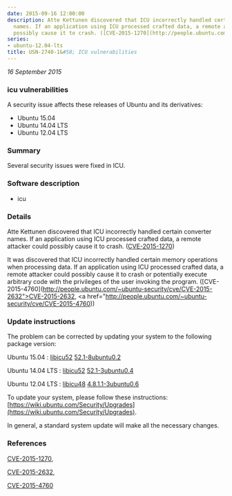 ```yaml
---
date: 2015-09-16 12:00:00
description: Atte Kettunen discovered that ICU incorrectly handled certain converter
  names. If an application using ICU processed crafted data, a remote attacker could
  possibly cause it to crash. ([CVE-2015-1270](http://people.ubuntu.com/~ubuntu-security/cve/CVE-2015-1270))
series:
- ubuntu-12.04-lts
title: USN-2740-1&#58; ICU vulnerabilities
---
```


*16 September 2015*

### icu vulnerabilities

A security issue affects these releases of Ubuntu and its derivatives:

* Ubuntu 15.04
* Ubuntu 14.04 LTS
* Ubuntu 12.04 LTS

### Summary

Several security issues were fixed in ICU. 

### Software description

* icu 

### Details

Atte Kettunen discovered that ICU incorrectly handled certain converter names. If an application using ICU processed crafted data, a remote attacker could possibly cause it to crash. ([CVE-2015-1270](http://people.ubuntu.com/~ubuntu-security/cve/CVE-2015-1270))

It was discovered that ICU incorrectly handled certain memory operations when processing data. If an application using ICU processed crafted data, a remote attacker could possibly cause it to crash or potentially execute arbitrary code with the privileges of the user invoking the program. ([CVE-2015-4760](http://people.ubuntu.com/~ubuntu-security/cve/CVE-2015-2632">CVE-2015-2632</a>, <a href="http://people.ubuntu.com/~ubuntu-security/cve/CVE-2015-4760)) 

### Update instructions

The problem can be corrected by updating your system to the following package version:

Ubuntu 15.04
 : [libicu52](https://launchpad.net/ubuntu/+source/icu) <span> [52.1-8ubuntu0.2](https://launchpad.net/ubuntu/+source/icu/52.1-8ubuntu0.2) </span> 

Ubuntu 14.04 LTS
 : [libicu52](https://launchpad.net/ubuntu/+source/icu) <span> [52.1-3ubuntu0.4](https://launchpad.net/ubuntu/+source/icu/52.1-3ubuntu0.4) </span> 

Ubuntu 12.04 LTS
 : [libicu48](https://launchpad.net/ubuntu/+source/icu) <span> [4.8.1.1-3ubuntu0.6](https://launchpad.net/ubuntu/+source/icu/4.8.1.1-3ubuntu0.6) </span> 

To update your system, please follow these instructions: [https://wiki.ubuntu.com/Security/Upgrades](https://wiki.ubuntu.com/Security/Upgrades).

In general, a standard system update will make all the necessary changes. 

### References

 
 [CVE-2015-1270](http://people.ubuntu.com/~ubuntu-security/cve/CVE-2015-1270), 

 [CVE-2015-2632](http://people.ubuntu.com/~ubuntu-security/cve/CVE-2015-2632), 

 [CVE-2015-4760](http://people.ubuntu.com/~ubuntu-security/cve/CVE-2015-4760)